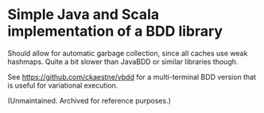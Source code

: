 # Simple Java and Scala implementation of a BDD library

Should allow for automatic garbage collection, since all caches use weak hashmaps. 
Quite a bit slower than JavaBDD or similar libraries though.


See https://github.com/ckaestne/vbdd for a multi-terminal BDD version that is useful for variational execution.

(Unmaintained. Archived for reference purposes.)